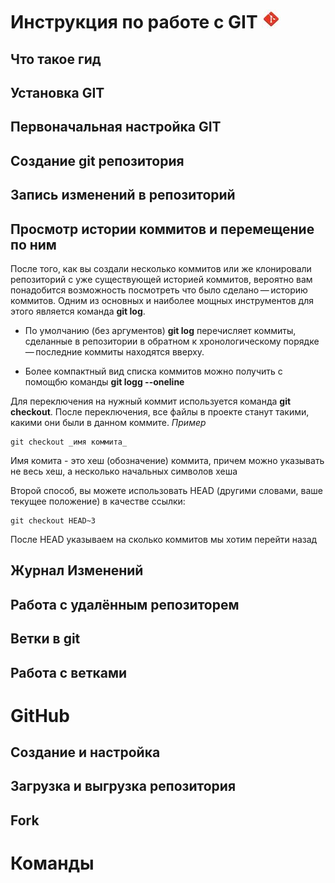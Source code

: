 # Инструкция по работе с GIT ![Logo](images/logo.jpg "logo")
## Что такое гид


## Установка GIT


## Первоначальная настройка GIT



## Создание git репозитория



## Запись изменений в репозиторий



## Просмотр истории коммитов и перемещение по ним

После того, как вы создали несколько коммитов или же клонировали репозиторий с уже существующей историей коммитов, вероятно вам понадобится возможность посмотреть что было сделано — историю коммитов. Одним из основных и наиболее мощных инструментов для этого является команда **git log**.

* По умолчанию (без аргументов) **git log** перечисляет коммиты, сделанные в репозитории в обратном к хронологическому порядке — последние коммиты находятся вверху.

* Более компактный вид списка коммитов можно получить с помощбю команды **git logg --oneline**

Для переключения на нужный коммит используется команда **git checkout**.
После переключения, все файлы в проекте станут такими, какими они были в данном коммите.
_Пример_

    git checkout _имя коммита_

Имя комита - это хеш (обозначение) коммита, причем можно указывать не весь хеш, а несколько начальных символов хеша

Второй способ, вы можете использовать HEAD (другими словами, ваше текущее положение) в качестве ссылки:

    git checkout HEAD~3
После HEAD указываем на сколько коммитов мы хотим перейти назад

## Журнал Изменений



## Работа с удалённым репозиторем



## Ветки в git



## Работа с ветками



# GitHub
## Создание и настройка



## Загрузка и выгрузка репозитория



## Fork



# Команды

